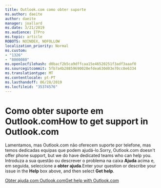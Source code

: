 ```yaml
---
title: Outlook.com como obter suporte
ms.author: daeite
author: daeite
manager: joallard
ms.date: 3/21/2019
ms.audience: ITPro
ms.topic: article
ROBOTS: NOINDEX, NOFOLLOW
localization_priority: Normal
ms.custom:
- "1326"
- "8000080"
ms.openlocfilehash: d0bacf2b5ca9dffcaa15e46520251f3adf3aaaf0
ms.sourcegitcommit: 5fb7a4b28859690020efdea630d03e70cc0e6334
ms.translationtype: MT
ms.contentlocale: pt-PT
ms.lasthandoff: 06/28/2019
ms.locfileid: "35374576"
---
```

# <a name="how-to-get-support-in-outlookcom"></a><span data-ttu-id="c9725-102">Como obter suporte em Outlook.com</span><span class="sxs-lookup"><span data-stu-id="c9725-102">How to get support in Outlook.com</span></span>

<span data-ttu-id="c9725-103">Lamentamos, mas Outlook.com não oferecem suporte por telefone, mas temos dedicadas equipas que podem ajudá-lo.</span><span class="sxs-lookup"><span data-stu-id="c9725-103">Sorry, Outlook.com doesn't offer phone support, but we do have dedicated teams who can help you.</span></span>
<span data-ttu-id="c9725-104">Introduza a sua questão ou descrever o problema na caixa **Ajuda** acima e, em seguida, seleccione a **obter ajuda**.</span><span class="sxs-lookup"><span data-stu-id="c9725-104">Enter your question or describe your issue in the **Help** box above, and then select **Get help**.</span></span>

[<span data-ttu-id="c9725-105">Obter ajuda com Outlook.com</span><span class="sxs-lookup"><span data-stu-id="c9725-105">Get help with Outlook.com</span></span>](https://support.office.com/article/40676ad0-c831-45ac-a023-5be633be798d)
